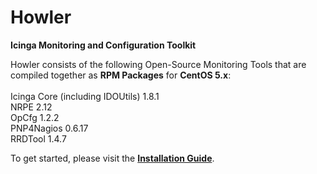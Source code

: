 Howler
======

<b>Icinga Monitoring and Configuration Toolkit</b>

Howler consists of the following Open-Source Monitoring Tools that are compiled together as <b>RPM Packages</b> for <b>CentOS 5.x</b>:
<br>
<br>
Icinga Core (including IDOUtils) 1.8.1<br>
NRPE 2.12<br>
OpCfg 1.2.2<br>
PNP4Nagios 0.6.17<br>
RRDTool 1.4.7<br>


To get started, please visit the <a href="https://github.com/starkfell/Howler/wiki/Installation-Guide"><b>Installation Guide</b></a>.

<br>
